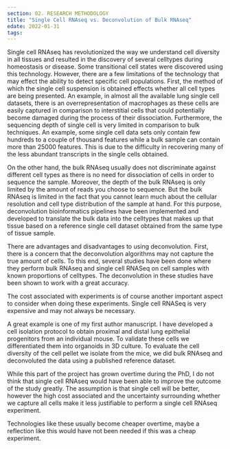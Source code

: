 ```yaml
---
section: 02. RESEARCH METHODOLOGY
title: "Single Cell RNAseq vs. Deconvolution of Bulk RNAseq"
edate: 2022-01-31
tags:
---
```


Single cell RNAseq has revolutionized the way we understand cell diversity in all tissues and resulted in the discovery of several celltypes during homeostasis or disease. Some transitional cell states were discovered using this technology. However, there are a few limitations of the technology that may effect the ability to detect specific cell populations. First, the method of which the single cell suspension is obtained effects whether all cell types are being presented. An example, in almost all the available lung single cell datasets, there is an overrepresentation of macrophages as these cells are easily captured in comparison to interstitial cells that could potentially become damaged during the process of their dissociation. Furthermore, the sequencing depth of single cell is very limited in comparison to bulk techniques. An example, some single cell data sets only contain few hundreds to a couple of thousand features while a bulk sample can contain more than 25000 features. This is due to the difficulty in recovering many of the less abundant transcripts in the single cells obtained. 

On the other hand, the bulk RNAseq usually does not discriminate against different cell types as there is no need for dissociation of cells in order to sequence the sample. Moreover, the depth of the bulk RNAseq is only limited by the amount of reads you choose to sequence. But the bulk RNAseq is limited in the fact that you cannot learn much about the cellular resolution and cell type distribution of the sample at hand. For this purpose, deconvolution bioinformatics pipelines have been implemented and developed to translate the bulk data into the celltypes that makes up that tissue based on a reference single cell dataset obtained from the same type of tissue sample.

There are advantages and disadvantages to using deconvolution. First, there is a concern that the deconvolution algorithms may not capture the true amount of cells. To this end, several studies have been done where they perform bulk RNAseq and single cell RNASeq on cell samples with known proportions of celltypes. The deconvolution in these studies have been shown to work with a great accuracy.

The cost associated with experiments is of course another important aspect to consider when doing these experiments. Single cell RNASeq is very expensive and may not always be necessary. 

A great example is one of my first author manuscript. I have developed a cell isolation protocol to obtain proximal and distal lung epithelial progenitors from an individual mouse. To validate these cells we differentiated them into organoids in 3D culture. To evaluate the cell diversity of the cell pellet we isolate from the mice, we did bulk RNAseq and deconvoluted the data using a published reference dataset.

While this part of the project has grown overtime during the PhD, I do not think that single cell RNAseq would have been able to improve the outcome of the study greatly. The assumption is that single cell will be better, however the high cost associated and the uncertainty surrounding whether we capture all cells make it less justifiable to perform a single cell RNAseq experiment. 

Technologies like these usually become cheaper overtime, maybe a reflection like this would have not been needed if this was a cheap experiment.